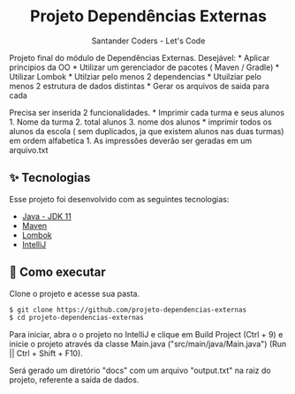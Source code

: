 <h1 align="center">Projeto Dependências Externas</h1>

<p align="center">
  Santander Coders - Let's Code
</p>

<p align="left">
  Projeto final do módulo de Dependências Externas.
  Desejável:
    * Aplicar principios da OO
    * Utilizar um gerenciador de pacotes ( Maven / Gradle)
    * Utilizar Lombok
    * Utilziar pelo menos 2 dependencias
    * Utuilziar pelo menos 2 estrutura de dados distintas
    * Gerar os arquivos de saida para cada
   
   Precisa ser inserida 2 funcionalidades.
    * Imprimir cada turma e seus alunos
      1. Nome da turma
      2. total alunos
      3. nome dos alunos
    * imprimir todos os alunos da escola ( sem duplicados, ja que existem alunos nas duas turmas) em ordem alfabetica
      1. As impressões deverão ser geradas em um arquivo.txt
</p>


## ✨ Tecnologias

Esse projeto foi desenvolvido com as seguintes tecnologias:

- [Java - JDK 11](https://www.oracle.com/br/java/technologies/javase/jdk11-archive-downloads.html)
- [Maven](https://maven.apache.org/)
- [Lombok](https://projectlombok.org/)
- [IntelliJ](https://www.jetbrains.com/pt-br/idea/)

## 🚀 Como executar

Clone o projeto e acesse sua pasta.

```bash
$ git clone https://github.com/projeto-dependencias-externas
$ cd projeto-dependencias-externas
```

Para iniciar, abra o o projeto no IntelliJ e clique em Build Project (Ctrl + 9) e inicie o projeto através da classe Main.java ("src/main/java/Main.java") 
(Run || Ctrl + Shift + F10).

Será gerado um diretório "docs" com um arquivo "output.txt" na raiz do projeto, referente a saída de dados. 
